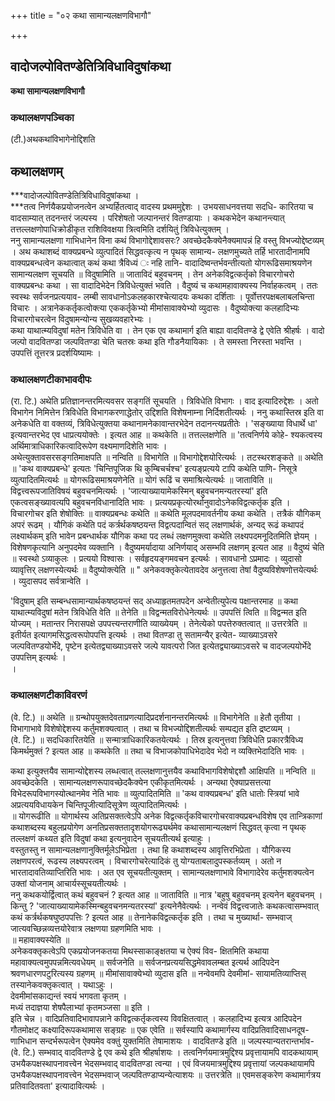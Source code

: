 +++
title = "०२ कथा सामान्यलक्षणविभागौ"

+++


## वादोजल्पोवितण्डेतित्रिविधाविदुषांकथा

**कथा सामान्यलक्षणविभागौ**

### **कथालक्षणपञ्चिका**

(टी.)अथकथांविभागेनोद्दिशति

## कथालक्षणम्

***वादोजल्पोवितण्डेतित्रिविधाविदुषांकथा ।  
***तत्व निर्णयैकप्रयोजनत्वेन अभ्यर्हितत्वाद् वादस्य प्रथममुद्देशः । उभयसाधनवत्तया सदधि- कारितया च वादसाम्यात् तदनन्तरं जल्पस्य । परिशेषतो जल्पानन्तरं वितण्डायाः । कथकभेदेन कथानन्त्यात् तत्तल्लक्षणोपाधिक्रोडीकृत राशिविवक्षया त्रित्वमिति दर्शयितुं त्रिविधेत्युक्तम् ।  
ननु सामान्यलक्षणा गाभिधानेन विना कथं विभागोद्देशावसरः? अवच्छेदकैक्येनैक्यमापन्नं हि वस्तु विभज्योद्देष्टव्यम् । अथ कथाशब्दं वाक्यप्रबन्धे व्युत्पादितं सिद्धवत्कृत्य न पृथक् सामान्य- लक्षणमुच्यते तर्हि भारतादीनामपि वाक्यप्रबन्धत्वेन कथात्वात् कथं कथा त्रैविध्यं ः नहि तानि- वादादिष्वन्तर्भवन्तीत्यतो योगरूढिसमाश्रयणेन सामान्यलक्षण सूचयति ॥ विदुषामिति ॥ जाताविदं बहुवचनम् । तेन अनेकविद्वत्कर्तृको विचारगोचरो वाक्यप्रबन्धः कथा । सा वादादिभेदेन त्रिविधेत्युक्तं भवति । वैदुष्यं च कथामहावाक्यस्य निर्वाहकत्वम् । ततः स्वस्थः सर्वजनप्रत्ययाव- लम्बी सावधानोऽकलहकारश्चेत्यादयः कथका दर्शिताः । पूर्वोत्तरपक्षबलाबलचिन्ता विचारः । अत्रानेककर्तृकत्वोक्त्या एककर्तृकेभ्यो मीमांसावाक्येभ्यो व्युदासः । वैदुष्योक्त्या कलहादिभ्यः विचारगोचरत्वेन विदुषामन्योन्य सुखव्यवहारेभ्यः ।  
कथा याथात्म्यविदुषां मतेन त्रिविधेति वा । तेन एक एव कथामार्ग इति बाह्या वादवितण्डे द्वे एवेति श्रीहर्षः । वादो जल्पो वादवितण्डा जल्पवितण्डा चेति चतस्रः कथा इति गौडनैयायिकाः । ते समस्ता निरस्ता भवन्ति । उपपत्तिं तूत्तरत्र प्रदर्शयिष्यामः ।

### **कथालक्षणटीकाभावदीपः**

(रा. टि.) अथेति प्रतिज्ञानन्तरमित्यवसर सङ्गतिं सूचयति । त्रिविधेति विभागः । वाद इत्यादिरुद्देशः । अतो विभागेन निमित्तेन त्रिविधेति विभागकरणाद्धेतोर् उद्दिशति विशेषनाम्ना निर्दिशतीत्यर्थः । ननु कथास्तिस्र इति वा अनेकधेति वा वक्तव्यं, त्रिविधेत्युक्तया कथानामनेकावान्तरभेदेन तदानन्त्यप्रतीतेः । 'सङ्ख्याया विधार्थे धा' इत्यवान्तरभेद एव धाप्रत्ययोक्तेः । इत्यत आह ॥ कथकेति ॥ तत्तल्लक्षणेति ॥ 'तत्वनिर्णये कोहे- श्यकत्वस्य अर्थिमात्राधिकारिकत्वादिरूपेण वक्ष्यमाणदिशेति भावः ।  
अथेत्युक्तावसरसङ्गतिमाक्षपति ॥ नन्विति ॥ विभागेति ॥ विभागोद्देशयोरित्यर्थः । तटस्थरशङ्कते ॥ अथेति ॥ 'कथ वाक्यप्रबन्धे' इत्यतः 'चिन्तिपूजिक थि कुम्बिचर्चश्च' इत्यङ्प्रत्यये टापि कथेति पाणि- निसूत्रे व्युत्पादितमित्यर्थः ॥ योगरूढिसमाश्रयणेनेति ॥ योगं रूढिं च समाश्रित्येत्यर्थः ॥ जाताविति ॥ विद्वत्त्वरूपजातिविषयं बहुवचनमित्यर्थः । 'जात्याख्यायामेकस्मिन् बहुवचनमन्यतरस्यां' इति एकत्वसङ्ख्यावत्यपि बहुवचनविधानादिति भावः । प्रत्ययप्रकृत्योरर्थानुवादोऽनेकविद्वत्कर्तृक इति । विचारगोचर इति शेषोक्तिः ॥ वाक्यप्रबन्धः कथेति ॥ कथेति मूलपदमावर्तनीय कथा कथेति । तत्रैकं यौगिकम् अपरं रूढम् । यौगिकं कथेति पदं कर्त्रर्थकषष्ठयन्त विद्वत्पदान्वितं सद् लक्षणार्थकं, अन्यद् रूढं कथापदं लक्ष्यार्थकम् इति भावेन प्रबन्धार्थक यौगिक कथा पद लब्धं लक्षणमुक्त्वा कथेति लक्ष्यपदमनूदितमिति ज्ञेयम् । विशेषणकृत्यानि अनुपदमेव व्यक्तानि । वैदुष्यमर्यादाया अनिर्णयाद् असम्भवि लक्षणम् इत्यत आह ॥ वैदुष्यं चेति ॥ स्वस्थो ऽव्याकुलः । प्रत्ययो विश्वासः । सर्वहृदयङ्गमवचन इत्यर्थः । सावधानो ऽप्रमादः । व्युदासो व्यावृत्तिर् लक्षणस्येत्यर्थः ॥ वैदुष्योक्त्येति ॥ " अनेकवक्तृकेत्येतावदेव अनुत्तत्वा तेषां वैदुष्यविशेषणोत्तयेत्यर्थः । व्युदासपद सर्वत्रान्वेति ।  
  
'विदुषाम् इति सम्बन्धसामान्यार्थकषष्ठयन्तं सद् अध्याहृतमतपदेन अन्वेतीत्युपेत्य पक्षान्तरमाह ॥ कथा याथात्म्यविदुषां मतेन त्रिविधेति वेति ॥ तेनेति ॥ विद्वन्मतविरोधेनेत्यर्थः ॥ उपपत्तिं त्विति ॥ विद्वन्मत इति योज्यम् । मतान्तर निरासपक्षे उपपत्त्यन्तराणीति व्याख्येयम् । तेनेत्येको पपत्तेरुक्तत्वात् ॥ उत्तरत्रेति ॥ इतीर्यत इत्यागमसिद्धत्वरूपोपपत्ति इत्यर्थः । तथा वितण्डा तु सतामन्यैर् इत्येत- व्याख्याऽवसरे जल्पवितण्डयोर्भेदे, पृष्टेन इत्येतद्व्याख्याऽवसरे जल्पे यावत्परो जित इत्येतद्व्याख्याऽवसरे च वादजल्पयोर्भेदे उपपत्तिम् इत्यर्थः ।  
।

### **कथालक्षणटीकाविवरणं**

(वे. टि.) ॥ अथेति ॥ ग्रन्थोपयुक्तदेवताप्रणत्यादिप्रदर्शनानन्तरमित्यर्थः ॥ विभागेनेति ॥ हेतौ तृतीया । विभागाभावे विशेषोद्देशस्य कर्तुमशक्यत्वात् । तथा च विभज्योद्दिशतीत्यर्थः सम्पद्यत इति द्रष्टव्यम् ।  
(वे. टि.) ॥ सदधिकारितयेति ॥ सन्मात्राधिकारिकतयेत्यर्थः । तिस्र इत्यनुत्तवा त्रिविधेति प्रकारत्रैविध्य किमर्थमुक्तं ? इत्यत आह ॥ कथकेति ॥ तथा च विभाजकोपाधिभेदादेव भेदो न व्यक्तिभेदादिति भावः ।

कथा इत्युक्त्तयैव सामान्योद्देशस्य लब्धत्वात् तल्लक्षणानुत्तयैव कथाविभागविशेषोद्दशौ आक्षिपति ॥ नन्विति ॥ अवच्छेदकेति । सामान्यलक्षणरूपावच्छेदकैक्येन एकीकृतमित्यर्थः । अन्यथा ऐक्याप्रसत्तत्या विभेदरूपविभागस्योत्थानमेव नेति भावः ॥ व्युत्पादितमिति ॥ 'कथ वाक्यप्रबन्ध' इति धातोः स्त्रियां भावे अप्रत्ययविधायकेन चिन्तिपूजीत्यादिसूत्रेण व्युत्पादितमित्यर्थः ।  
॥ योगरूढीति ॥ योगार्थस्य अतिप्रसक्तत्वेऽपि अनेक विद्वत्कर्तृकविचारगोचरवाक्यप्रबन्धविशेष एव तान्त्रिकाणां कथाशब्दस्य बहुलप्रयोगेण अनतिप्रसक्ततादृशयोगरूढ्यर्थमेव कथासामान्यलक्षणं सिद्धवत् कृत्वा न पृथक् तल्लक्षणं कथ्यत इति विदुषां कथा इत्यनुवादेन सूचयतीत्यर्थ इत्याहुः ।  
वस्तुतस्तु न सामान्यलक्षणानुक्तिर्मूलेऽभिप्रेता । तथा हि कथाशब्दस्य आवृत्तिरभिप्रेता । यौगिकस्य लक्षणपरत्वं, रूढस्य लक्ष्यपरत्वम् । विचारगोचरेत्यादिकं तु योग्यताबलादुपस्कर्तव्यम् । अतो न भारतादावतिव्याप्तिरिति भावः । अत एव सूचयतीत्युक्तम् । सामान्यलक्षणाभावे विभागादेरेव कर्तुमशक्यत्वेन उक्तां योजनाम् आचार्यस्सूचयतीत्यर्थः ।  
ननु कथकयोर्द्वित्वात् कथं बहुवचनं ? इत्यत आह ॥ जाताविति ॥ नात्र 'बहुषु बहुवचनम् इत्यनेन बहुवचनम् । किन्तु ? 'जात्याख्यायामेकस्मिन्बहुवचनमन्यतरस्यां' इत्यनेनैवेत्यर्थः । नन्वेवं विद्वत्त्वजातेः कथकत्वासम्भवात् कथं कर्त्रर्थकषघुष्ठपपत्तिः ? इत्यत आह ॥ तेनानेकविद्वत्कर्तृक इति । तथा च मुख्यार्था- सम्भवाज् जात्यवच्छिन्नव्यत्तयोरेवात्र लक्षणया ग्रहणमिति भावः ।  
॥ महावाक्यस्येति ॥  
अनेकवक्तृकत्वेऽपि एकप्रयोजनकतया मिथस्साकाङ्क्षतया च ऐक्यं विव- क्षितमिति कथाया महावाक्यत्वमुपपन्नमित्यवधेयम् ॥ सर्वजनेति ॥ सर्वजनप्रत्ययसिद्धमेवावलम्बत इत्यर्थ आदिपदेन श्रवणधारणपटुरित्यस्य ग्रहणम् ॥ मीमांसावाक्येभ्यो व्युदास इति ॥ नन्वेवमपि देवमीमां- सायामतिव्याप्तिस् तस्यानेकवक्तृकत्वात् । यथाऽहुः ।  
देवमीमांसकाद्यन्तं स्वयं भगवता कृतम् ।  
मध्यं तदाज्ञया शेषपैलाभ्यां कृतमञ्जसा ॥ इति ।  
इति चेन्न । वादिप्रतिवादिभावापन्नाने कविद्वत्कर्तृकत्वस्य विवक्षितत्वात् । कलहादिभ्य इत्यत्र आदिपदेन गौतमोक्षट् कक्ष्यादिरूपकथामास सङ्ग्रहः ॥ एक एवेति ॥ सर्वस्यापि कथामार्गस्य वादिप्रतिवादिसाधनदूष- णाभिधान सन्दर्भरूपत्वेन ऐक्यमेव वक्तुं युक्तमिति तेषामाशयः । वादवितण्डे इति ॥ जल्पस्यान्यतरान्तर्भाव- (वे. टि.) सम्भवाद् वादवितण्डे द्वे एव कथे इति श्रीहर्षाशयः । तत्वनिर्णयमात्रमुद्दिश्य प्रवृत्तायामपि वादकथायाम् उभयैकपक्षस्थापनावत्त्वेन भेदसम्भवाद् वादवितण्डा त्वन्या । एवं विजयमात्रमुद्दिश्य प्रवृत्तायां जल्पकथायामपि उभयैकपक्षस्थापनावत्त्वेन भेदसम्भवाज् जल्पवितण्डाप्यन्येत्याशयः ॥ उत्तरत्रेति ॥ एवमसङ्करेण कथामार्गत्रय प्रतिवादितवता' इत्यादावित्यर्थः ।

